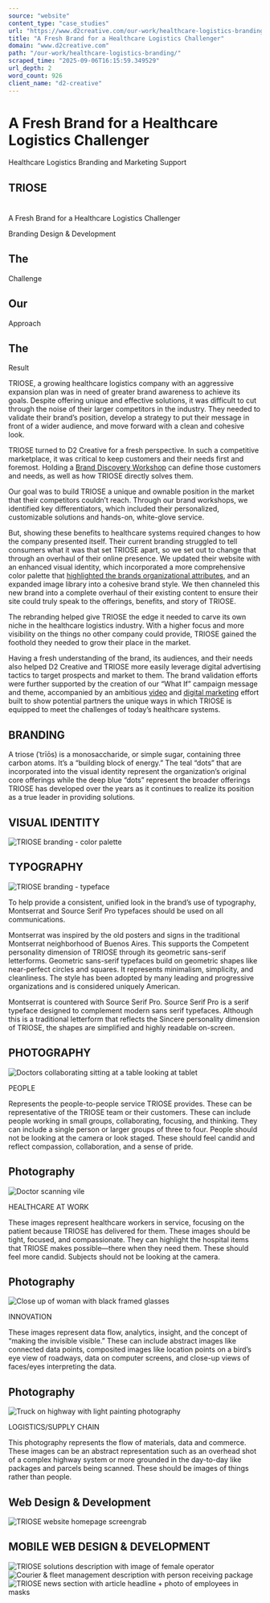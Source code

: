 ```yaml
---
source: "website"
content_type: "case_studies"
url: "https://www.d2creative.com/our-work/healthcare-logistics-branding/"
title: "A Fresh Brand for a Healthcare Logistics Challenger"
domain: "www.d2creative.com"
path: "/our-work/healthcare-logistics-branding/"
scraped_time: "2025-09-06T16:15:59.349529"
url_depth: 2
word_count: 926
client_name: "d2-creative"
---
```


# A Fresh Brand for a Healthcare Logistics Challenger

Healthcare Logistics Branding and Marketing Support

## TRIOSE

#

A Fresh Brand for a Healthcare Logistics Challenger

Branding Design & Development

## The
Challenge

## Our
Approach

## The
Result

TRIOSE, a growing healthcare logistics company with an aggressive expansion plan was in need of greater brand awareness to achieve its goals. Despite offering unique and effective solutions, it was difficult to cut through the noise of their larger competitors in the industry. They needed to validate their brand’s position, develop a strategy to put their message in front of a wider audience, and move forward with a clean and cohesive look.

TRIOSE turned to D2 Creative for a fresh perspective. In such a competitive marketplace, it was critical to keep customers and their needs first and foremost. Holding a [Brand Discovery Workshop](https://d2creativestg.wpenginepowered.com/digital-glossary/brand-discovery/) can define those customers and needs, as well as how TRIOSE directly solves them.

Our goal was to build TRIOSE a unique and ownable position in the market that their competitors couldn’t reach. Through our brand workshops, we identified key differentiators, which included their personalized, customizable solutions and hands-on, white-glove service.

But, showing these benefits to healthcare systems required changes to how the company presented itself. Their current branding struggled to tell consumers what it was that set TRIOSE apart, so we set out to change that through an overhaul of their online presence. We updated their website with an enhanced visual identity, which incorporated a more comprehensive color palette that [highlighted the brands organizational attributes](/capabilities/brand-design-and-development/), and an expanded image library into a cohesive brand style. We then channeled this new brand into a complete overhaul of their existing content to ensure their site could truly speak to the offerings, benefits, and story of TRIOSE.

The rebranding helped give TRIOSE the edge it needed to carve its own niche in the healthcare logistics industry. With a higher focus and more visibility on the things no other company could provide, TRIOSE gained the foothold they needed to grow their place in the market.

Having a fresh understanding of the brand, its audiences, and their needs also helped D2 Creative and TRIOSE more easily leverage digital advertising tactics to target prospects and market to them. The brand validation efforts were further supported by the creation of our “What If” campaign message and theme, accompanied by an ambitious [video](https://d2creativestg.wpenginepowered.com/our-work/healthcare-logistics-video-production/) and [digital marketing](https://d2creativestg.wpenginepowered.com/our-work/healthcare-logistics-marketing/) effort built to show potential partners the unique ways in which TRIOSE is equipped to meet the challenges of today’s healthcare systems.

## BRANDING

A triose (ˈtrīōs) is a monosaccharide, or simple sugar, containing three carbon atoms. It’s a “building block of energy.” The teal “dots” that are incorporated into the visual identity represent the organization’s original core offerings while the deep blue “dots” represent the broader offerings TRIOSE has developed over the years as it continues to realize its position as a true leader in providing solutions.

## VISUAL IDENTITY

![TRIOSE branding - color palette](https://www.d2creative.com/wp-content/uploads/2022/07/triose-branding-mobile@2x.webp)

## TYPOGRAPHY

![TRIOSE branding - typeface](https://www.d2creative.com/wp-content/uploads/2022/07/montserrat-source-serif-pro-mask@2x-1.webp)

To help provide a consistent, unified look in the brand’s use of typography, Montserrat and Source Serif Pro typefaces should be used on all communications.

Montserrat was inspired by the old posters and signs in the traditional Montserrat neighborhood of Buenos Aires. This supports the Competent personality dimension of TRIOSE through its geometric sans-serif letterforms. Geometric sans-serif typefaces build on geometric shapes like near-perfect circles and squares. It represents minimalism, simplicity, and cleanliness. The style has been adopted by many leading and progressive organizations and is considered uniquely American.

Montserrat is countered with Source Serif Pro. Source Serif Pro is a serif typeface designed to complement modern sans serif typefaces. Although this is a traditional letterform that reflects the Sincere personality dimension of TRIOSE, the shapes are simplified and highly readable on-screen.

## PHOTOGRAPHY

![Doctors collaborating sitting at a table looking at tablet](https://www.d2creative.com/wp-content/uploads/2022/07/triose-branding-people-images-mobile@2x.jpg)

PEOPLE

Represents the people-to-people service TRIOSE provides. These can be representative of the TRIOSE team or their customers. These can include people working in small groups, collaborating, focusing, and thinking. They can include a single person or larger groups of three to four. People should not be looking at the camera or look staged. These should feel candid and reflect compassion, collaboration, and a sense of pride.

## Photography

![Doctor scanning vile](https://www.d2creative.com/wp-content/uploads/2022/07/triose-branding-healthcare-images-mobile@2x.jpg)

HEALTHCARE AT WORK

These images represent healthcare workers in service, focusing on the patient because TRIOSE has delivered for them. These images should be tight, focused, and compassionate. They can highlight the hospital items that TRIOSE makes possible—there when they need them. These should feel more candid. Subjects should not be looking at the camera.

## Photography

![Close up of woman with black framed glasses](https://www.d2creative.com/wp-content/uploads/2022/07/triose-branding-innovation-images-mobile@2x.jpg)

INNOVATION

These images represent data flow, analytics, insight, and the concept of “making the invisible visible.” These can include abstract images like connected data points, composited images like location points on a bird’s eye view of roadways, data on computer screens, and close-up views of faces/eyes interpreting the data.

## Photography

![Truck on highway with light painting photography](https://www.d2creative.com/wp-content/uploads/2022/07/triose-branding-logistics-images-mobile@2x.jpg)

LOGISTICS/SUPPLY CHAIN

This photography represents the flow of materials, data and commerce. These images can be an abstract representation such as an overhead shot of a complex highway system or more grounded in the day-to-day like packages and parcels being scanned. These should be images of things rather than people.

## Web Design & Development

![TRIOSE website homepage screengrab](https://www.d2creative.com/wp-content/uploads/2022/07/triose-branding-homepage-mobile@2x-scaled.jpg)

## MOBILE WEB DESIGN & DEVELOPMENT

![TRIOSE solutions description with image of female operator](https://www.d2creative.com/wp-content/uploads/2022/07/triose-screen-1@2x.jpg) ![Courier & fleet management description with person receiving package](https://www.d2creative.com/wp-content/uploads/2022/07/triose-screen-2@2x.jpg) ![TRIOSE news section with article headline + photo of employees in masks](https://www.d2creative.com/wp-content/uploads/2022/07/triose-screen-3@2x.jpg)